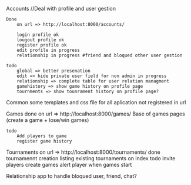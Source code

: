 Accounts
    //Deal with profile and user gestion

    Done
        on url => http://localhost:8000/accounts/

        login profile ok
        lougout profile ok
        register profile ok
        edit profile in progress
        relationship in progress #friend and bloqued other user gestion 

    todo
        global => better presenation
        edit => hide private user field for non admin in progress
        relationship => complete table for user relation managment
        gamehistory => show game history on profile page
        tournments => show tounrament history on profile page?

Common
    some templates and css file for all aplication
    not registered in url

Games
    done
        on url => http://localhost:8000/games/
        Base of games pages (create a game + lose/win games)

    todo
        Add players to game
        register game history

Tournaments
        on url => http://localhost:8000/tournaments/
    done
        tournamennt creation
        listing existing tournaments on index
    todo
        invite players
        create games
        alert player when games start


Relationship
    app to handle bloqued user, friend, chat?